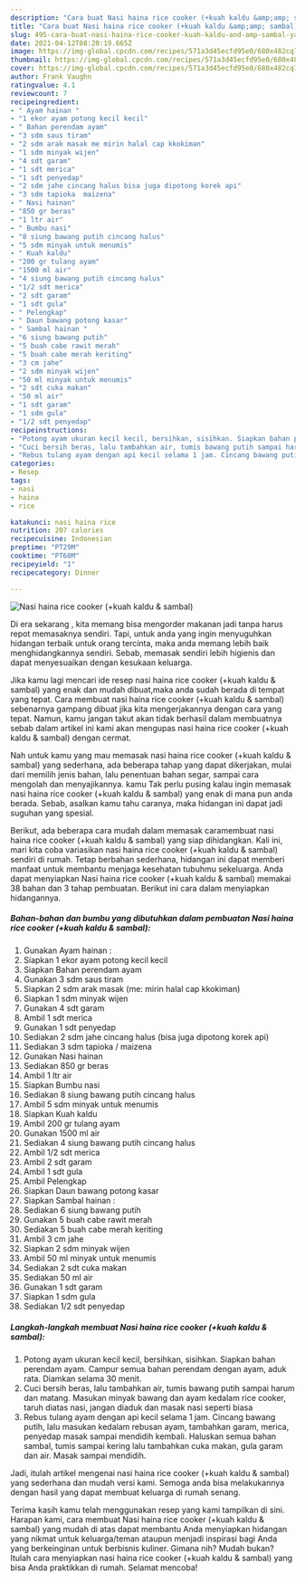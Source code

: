 ```yaml
---
description: "Cara buat Nasi haina rice cooker (+kuah kaldu &amp;amp; sambal) yang lezat Untuk Jualan"
title: "Cara buat Nasi haina rice cooker (+kuah kaldu &amp;amp; sambal) yang lezat Untuk Jualan"
slug: 495-cara-buat-nasi-haina-rice-cooker-kuah-kaldu-and-amp-sambal-yang-lezat-untuk-jualan
date: 2021-04-12T08:20:19.665Z
image: https://img-global.cpcdn.com/recipes/571a3d45ecfd95e0/680x482cq70/nasi-haina-rice-cooker-kuah-kaldu-sambal-foto-resep-utama.jpg
thumbnail: https://img-global.cpcdn.com/recipes/571a3d45ecfd95e0/680x482cq70/nasi-haina-rice-cooker-kuah-kaldu-sambal-foto-resep-utama.jpg
cover: https://img-global.cpcdn.com/recipes/571a3d45ecfd95e0/680x482cq70/nasi-haina-rice-cooker-kuah-kaldu-sambal-foto-resep-utama.jpg
author: Frank Vaughn
ratingvalue: 4.1
reviewcount: 7
recipeingredient:
- " Ayam hainan "
- "1 ekor ayam potong kecil kecil"
- " Bahan perendam ayam"
- "3 sdm saus tiram"
- "2 sdm arak masak me mirin halal cap kkokiman"
- "1 sdm minyak wijen"
- "4 sdt garam"
- "1 sdt merica"
- "1 sdt penyedap"
- "2 sdm jahe cincang halus bisa juga dipotong korek api"
- "3 sdm tapioka  maizena"
- " Nasi hainan"
- "850 gr beras"
- "1 ltr air"
- " Bumbu nasi"
- "8 siung bawang putih cincang halus"
- "5 sdm minyak untuk menumis"
- " Kuah kaldu"
- "200 gr tulang ayam"
- "1500 ml air"
- "4 siung bawang putih cincang halus"
- "1/2 sdt merica"
- "2 sdt garam"
- "1 sdt gula"
- " Pelengkap"
- " Daun bawang potong kasar"
- " Sambal hainan "
- "6 siung bawang putih"
- "5 buah cabe rawit merah"
- "5 buah cabe merah keriting"
- "3 cm jahe"
- "2 sdm minyak wijen"
- "50 ml minyak untuk menumis"
- "2 sdt cuka makan"
- "50 ml air"
- "1 sdt garam"
- "1 sdm gula"
- "1/2 sdt penyedap"
recipeinstructions:
- "Potong ayam ukuran kecil kecil, bersihkan, sisihkan. Siapkan bahan perendam ayam. Campur semua bahan perendam dengan ayam, aduk rata. Diamkan selama 30 menit."
- "Cuci bersih beras, lalu tambahkan air, tumis bawang putih sampai harum dan matang. Masukan minyak bawang dan ayam kedalam rice cooker, taruh diatas nasi, jangan diaduk dan masak nasi seperti biasa"
- "Rebus tulang ayam dengan api kecil selama 1 jam. Cincang bawang putih, lalu masukan kedalam rebusan ayam, tambahkan garam, merica, penyedap masak sampai mendidih kembali. Haluskan semua bahan sambal, tumis sampai kering lalu tambahkan cuka makan, gula garam dan air. Masak sampai mendidih."
categories:
- Resep
tags:
- nasi
- haina
- rice

katakunci: nasi haina rice 
nutrition: 207 calories
recipecuisine: Indonesian
preptime: "PT29M"
cooktime: "PT60M"
recipeyield: "1"
recipecategory: Dinner

---
```



![Nasi haina rice cooker (+kuah kaldu &amp; sambal)](https://img-global.cpcdn.com/recipes/571a3d45ecfd95e0/680x482cq70/nasi-haina-rice-cooker-kuah-kaldu-sambal-foto-resep-utama.jpg)

Di era  sekarang , kita memang bisa mengorder makanan jadi tanpa harus repot memasaknya sendiri. Tapi, untuk anda yang ingin menyuguhkan hidangan terbaik untuk orang tercinta, maka anda memang lebih baik menghidangkannya sendiri. Sebab, memasak sendiri lebih higienis dan dapat menyesuaikan dengan kesukaan keluarga.

Jika kamu lagi mencari ide resep nasi haina rice cooker (+kuah kaldu &amp; sambal) yang enak dan mudah dibuat,maka anda sudah berada di tempat yang tepat. Cara membuat nasi haina rice cooker (+kuah kaldu &amp; sambal)  sebenarnya gampang dibuat jika kita mengerjakannya dengan cara yang tepat. Namun, kamu jangan takut akan tidak berhasil dalam membuatnya 
sebab dalam artikel ini kami akan mengupas nasi haina rice cooker (+kuah kaldu &amp; sambal) dengan cermat.  



Nah untuk kamu yang mau memasak nasi haina rice cooker (+kuah kaldu &amp; sambal) yang sederhana, ada beberapa tahap yang dapat dikerjakan, mulai dari memilih jenis bahan, lalu penentuan bahan segar, sampai cara mengolah dan menyajikannya. kamu Tak perlu pusing kalau ingin memasak nasi haina rice cooker (+kuah kaldu &amp; sambal) yang enak di mana pun anda berada. Sebab, asalkan kamu  tahu caranya, maka hidangan ini dapat jadi suguhan yang spesial.

Berikut, ada beberapa cara mudah dalam memasak caramembuat nasi haina rice cooker (+kuah kaldu &amp; sambal) yang siap dihidangkan. Kali ini, mari kita coba variasikan nasi haina rice cooker (+kuah kaldu &amp; sambal) sendiri di rumah. Tetap berbahan sederhana, hidangan ini dapat memberi manfaat untuk membantu menjaga kesehatan tubuhmu sekeluarga. Anda dapat menyiapkan Nasi haina rice cooker (+kuah kaldu &amp; sambal) memakai 38 bahan dan 3 tahap pembuatan. Berikut ini cara dalam menyiapkan hidangannya.

<!--inarticleads1-->

##### Bahan-bahan dan bumbu yang dibutuhkan dalam pembuatan Nasi haina rice cooker (+kuah kaldu &amp; sambal):

1. Gunakan  Ayam hainan :
1. Siapkan 1 ekor ayam potong kecil kecil
1. Siapkan  Bahan perendam ayam
1. Gunakan 3 sdm saus tiram
1. Siapkan 2 sdm arak masak (me: mirin halal cap kkokiman)
1. Siapkan 1 sdm minyak wijen
1. Gunakan 4 sdt garam
1. Ambil 1 sdt merica
1. Gunakan 1 sdt penyedap
1. Sediakan 2 sdm jahe cincang halus (bisa juga dipotong korek api)
1. Sediakan 3 sdm tapioka / maizena
1. Gunakan  Nasi hainan
1. Sediakan 850 gr beras
1. Ambil 1 ltr air
1. Siapkan  Bumbu nasi
1. Sediakan 8 siung bawang putih cincang halus
1. Ambil 5 sdm minyak untuk menumis
1. Siapkan  Kuah kaldu
1. Ambil 200 gr tulang ayam
1. Gunakan 1500 ml air
1. Sediakan 4 siung bawang putih cincang halus
1. Ambil 1/2 sdt merica
1. Ambil 2 sdt garam
1. Ambil 1 sdt gula
1. Ambil  Pelengkap
1. Siapkan  Daun bawang potong kasar
1. Siapkan  Sambal hainan :
1. Sediakan 6 siung bawang putih
1. Gunakan 5 buah cabe rawit merah
1. Sediakan 5 buah cabe merah keriting
1. Ambil 3 cm jahe
1. Siapkan 2 sdm minyak wijen
1. Ambil 50 ml minyak untuk menumis
1. Sediakan 2 sdt cuka makan
1. Sediakan 50 ml air
1. Gunakan 1 sdt garam
1. Siapkan 1 sdm gula
1. Sediakan 1/2 sdt penyedap




<!--inarticleads2-->

##### Langkah-langkah membuat Nasi haina rice cooker (+kuah kaldu &amp; sambal):

1. Potong ayam ukuran kecil kecil, bersihkan, sisihkan. Siapkan bahan perendam ayam. Campur semua bahan perendam dengan ayam, aduk rata. Diamkan selama 30 menit.
1. Cuci bersih beras, lalu tambahkan air, tumis bawang putih sampai harum dan matang. Masukan minyak bawang dan ayam kedalam rice cooker, taruh diatas nasi, jangan diaduk dan masak nasi seperti biasa
1. Rebus tulang ayam dengan api kecil selama 1 jam. Cincang bawang putih, lalu masukan kedalam rebusan ayam, tambahkan garam, merica, penyedap masak sampai mendidih kembali. Haluskan semua bahan sambal, tumis sampai kering lalu tambahkan cuka makan, gula garam dan air. Masak sampai mendidih.




Jadi, itulah artikel mengenai  nasi haina rice cooker (+kuah kaldu &amp; sambal)  yang sederhana dan mudah versi kami. Semoga anda bisa melakukannya dengan hasil yang dapat membuat keluarga di rumah senang. 

Terima kasih kamu telah menggunakan resep yang kami tampilkan di sini. Harapan kami, cara membuat  Nasi haina rice cooker (+kuah kaldu &amp; sambal) yang mudah di atas dapat membantu Anda menyiapkan hidangan yang nikmat untuk keluarga/teman ataupun menjadi inspirasi bagi Anda yang berkeinginan untuk berbisnis kuliner. Gimana nih? Mudah bukan? Itulah cara menyiapkan nasi haina rice cooker (+kuah kaldu &amp; sambal) yang bisa Anda praktikkan di rumah. Selamat mencoba!

